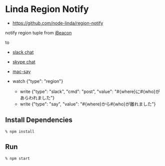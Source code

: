 Linda Region Notify
===================

- https://github.com/node-linda/region-notify

notify region tuple from [iBeacon](https://github.com/node-linda/ibeacon-android)

to

- [slack chat](https://github.com/node-linda/slack-chat)
- [skype chat](https://github.com/node-linda/skype-chat)
- [mac-say](https://github.com/node-linda/mac-say)



- watch {"type": "region"}
  - write {"type": "slack", "cmd": "post", "value": "#{where}に#{who}があらわれました"}
  - write {"type": "say", "value": "#{where}から#{who}が離れました"}



## Install Dependencies

    % npm install


## Run

    % npm start
